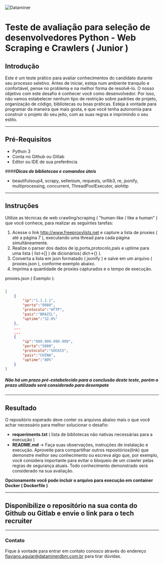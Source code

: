 ![Dataminer](http://www.dataminerdbm.com.br/wp-content/uploads/2020/10/logomarca-1x.png)

# Teste de avaliação para seleção de desenvolvedores Python - Web Scraping e Crawlers ( Junior )

## Introdução

Este é um teste prático para avaliar conhecimentos do candidato durante seu processo 
seletivo. Antes de iniciar, esteja num ambiente tranquilo e confortável, pense no problema e na melhor forma de resolvê-lo.
O nosso objetivo com este desafio é conhecer você como desenvolvedor. Por isso, não vamos estabelecer nenhum tipo de restrição sobre padrões de projeto, organização de código, bibliotecas ou boas práticas. Esteja à vontade para programar da maneira que mais gosta, e que você tenha autonomia para construir o projeto do seu jeito, com as suas regras e imprimindo o seu estilo.

---

## Pré-Requisitos

- Python 3
- Conta no Github ou Gitlab 
- Editor ou IDE de sua preferência 

####***Dicas de bibliotecas e comandos úteis***

- beautifulsoup4, scrapy, sellenium, requests, urllib3, re, jsonify, multiprocessing, concurrent, ThreadPoolExecutor, aiohttp

---

## Instruções

Utilize as técnicas de web crawling/scraping ( "human-like / like a human" ) que você conhece, para realizar as seguintes tarefas:

1) Acesse o link http://www.freeproxylists.net e capture a lista de proxies ( até a página 7 ), executando uma thread para cada página simultâneamente.
2) Realize o parser dos dados de ip,porta,protocolo,país e uptime para uma lista ( list->[] ) de dicionários( dict->{} ). 
3) Converta a lista em json formatado ( jsonify ) e salve em um arquivo ( proxies.json ), conforme exemplo abaixo.
3) Imprima a quantidade de proxies capturados e o tempo de execução.


proxies.json ( Exemplo ):

```json 

[
    {
        "ip":"1.1.1.1",
        "porta":"8080",
        "protocolo":"HTTP",
        "pais":"BRAZIL",
        "uptime":"32.8%"
    },
    ...
    ...
    {
        "ip":"999.999.999.999",
        "porta":"5000",
        "protocolo":"SOCKS5",
        "pais":"CHINA",
        "uptime":"80%"
    }
]
```

##### Não há um prazo pré-estabelecido para a conclusão deste teste, porém o prazo utilizado será considerado para desempate

---

## Resultado

O repositório esperado deve conter os arquivos abaixo mais o que você achar necessário para melhor solucionar o desafio:

- **requeriments.txt** ( lista de bibliotecas não nativas necessárias para a execução )
- **README.md** -> Faça suas observações, instruções de instalação e execução. Aproveite para compartilhar outros repositórios(link) que demonstre melhor seu conhecimento ou escreva algo que, por exemplo, você considera importante para evitar o bloqueio de um crawler pelas regras de segurança atuais. Todo conhecimento demonstrado será considerado na sua avaliação.

**Opcionamente você pode incluir o arquivo para execução em container Docker ( Dockerfile )** 

---

## **Disponibilize o repositório na sua conta do Github ou Gitlab e envie o link para o tech recruiter**
---
### Contato

Fique à vontade para entrar em contato conosco através do endereço flaviano.aguiar@dataminerdbm.com.br para tirar dúvidas. 

